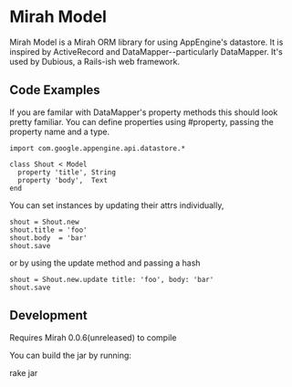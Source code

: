 Mirah Model
================

Mirah Model is a Mirah ORM library for using AppEngine's datastore. It is inspired by ActiveRecord and DataMapper--particularly DataMapper. It's used by Dubious, a Rails-ish web framework.

Code Examples
------

If you are familar with DataMapper's property methods this should look pretty familiar. You can define properties using #property, passing the property name and a type.

    import com.google.appengine.api.datastore.* 

    class Shout < Model
      property 'title', String
      property 'body',  Text
    end

You can set instances by updating their attrs individually,

    shout = Shout.new
    shout.title = 'foo'
    shout.body  = 'bar'
    shout.save

or by using the update method and passing a hash

    shout = Shout.new.update title: 'foo', body: 'bar'
    shout.save

Development
------------
Requires Mirah 0.0.6(unreleased) to compile

You can build the jar by running:

   rake jar